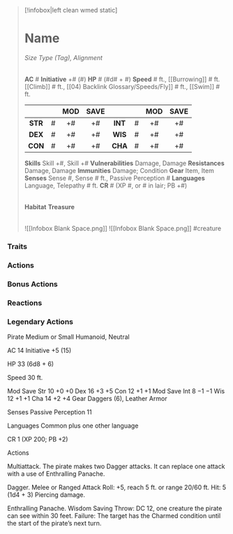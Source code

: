 > [!infobox|left clean wmed static]
> # Name
> *Size Type (Tag), Alignment*
> 
> | |
> | - |
> **AC** # **Initiative** +# (#)
> **HP** # (#d# + #)
> **Speed** # ft., [[Burrowing]] # ft. [[Climb]] # ft., [[04) Backlink Glossary/Speeds/Fly]] # ft., [[Swim]] # ft.
> 
> | | | MOD | SAVE | | | MOD | SAVE |
> | :-: | :-: | :-: | :-: | :-: | :-: | :-: | :-: |
> | **STR** | # | +# | +# | **INT** | # | +# | +# | 
> | **DEX** | # | +# | +# | **WIS** | # | +# | +# |
> | **CON** | # | +# | +# | **CHA** | # | +# | +# |
> **Skills** Skill +#, Skill +#
> **Vulnerabilities** Damage, Damage
> **Resistances** Damage, Damage
> **Immunities** Damage; Condition
> **Gear** Item, Item
> **Senses** Sense #, Sense # ft., Passive Perception #
> **Languages** Language, Telepathy # ft.
> **CR** # (XP #, or # in lair; PB +#)
>
> | |
> | - |
> **Habitat**
> **Treasure**
> 
> | |
> | - |
> ![[Infobox Blank Space.png]]
> ![[Infobox Blank Space.png]]
> #creature 


### Traits
### Actions
### Bonus Actions
### Reactions
### Legendary Actions
Pirate
Medium or Small Humanoid, Neutral

AC 14 Initiative +5 (15)

HP 33 (6d8 + 6)

Speed 30 ft.

Mod	Save
Str	10	+0	+0
Dex	16	+3	+5
Con	12	+1	+1
Mod	Save
Int	8	−1	−1
Wis	12	+1	+1
Cha	14	+2	+4
Gear Daggers (6), Leather Armor

Senses Passive Perception 11

Languages Common plus one other language

CR 1 (XP 200; PB +2)

Actions

Multiattack. The pirate makes two Dagger attacks. It can replace one attack with a use of Enthralling Panache.

Dagger. Melee or Ranged Attack Roll: +5, reach 5 ft. or range 20/60 ft. Hit: 5 (1d4 + 3) Piercing damage.

Enthralling Panache. Wisdom Saving Throw: DC 12, one creature the pirate can see within 30 feet. Failure: The target has the Charmed condition until the start of the pirate’s next turn.
